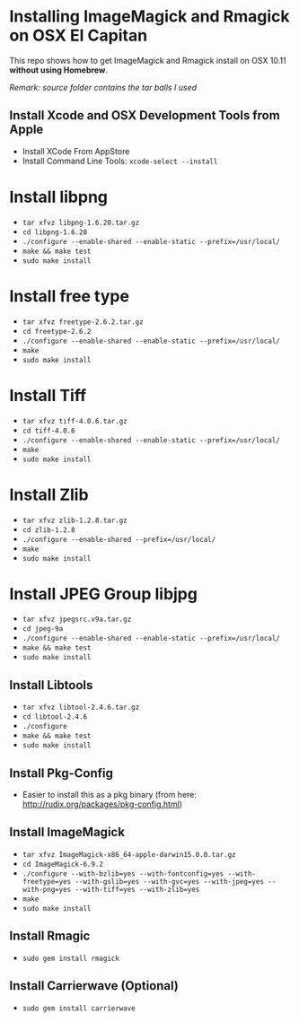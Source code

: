 # Installing ImageMagick and Rmagick on OSX El Capitan

This repo shows how to get ImageMagick and Rmagick install on OSX 10.11 __without using Homebrew__.  

_Remark: source folder contains the tar balls I used_

## Install Xcode and OSX Development Tools from Apple

* Install XCode From AppStore
* Install Command Line Tools: `xcode-select --install`

# Install libpng

* `tar xfvz libpng-1.6.20.tar.gz`
* `cd libpng-1.6.20`
* `./configure --enable-shared --enable-static --prefix=/usr/local/`
* `make && make test`
* `sudo make install`

# Install free type

* `tar xfvz freetype-2.6.2.tar.gz`
* `cd freetype-2.6.2`
* `./configure --enable-shared --enable-static --prefix=/usr/local/`
* `make`
* `sudo make install`

# Install Tiff

* `tar xfvz tiff-4.0.6.tar.gz`
* `cd tiff-4.0.6`
* `./configure --enable-shared --enable-static --prefix=/usr/local/`
* `make`
* `sudo make install`


# Install Zlib

* `tar xfvz zlib-1.2.8.tar.gz`
* `cd zlib-1.2.8`
* `./configure --enable-shared --prefix=/usr/local/`
* `make`
* `sudo make install`

# Install JPEG Group libjpg

* `tar xfvz jpegsrc.v9a.tar.gz`
* `cd jpeg-9a`
* `./configure --enable-shared --enable-static --prefix=/usr/local/`
* `make && make test`
* `sudo make install`



## Install Libtools

* `tar xfvz libtool-2.4.6.tar.gz`
* `cd libtool-2.4.6`
* `./configure`
* `make && make test`
* `sudo make install`


## Install Pkg-Config

* Easier to install this as a pkg binary (from here: http://rudix.org/packages/pkg-config.html)

## Install ImageMagick

* `tar xfvz ImageMagick-x86_64-apple-darwin15.0.0.tar.gz`
* `cd ImageMagick-6.9.2`
* `./configure --with-bzlib=yes --with-fontconfig=yes --with-freetype=yes --with-gslib=yes --with-gvc=yes --with-jpeg=yes --with-png=yes --with-tiff=yes --with-zlib=yes`
* `make`
* `sudo make install`

## Install Rmagic

* `sudo gem install rmagick`


## Install Carrierwave (Optional)

* `sudo gem install carrierwave`